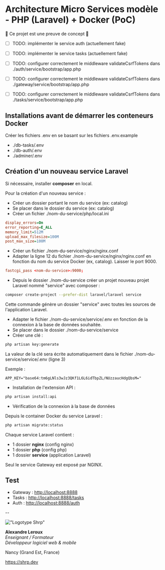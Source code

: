 # Architecture Micro Services modèle - PHP (Laravel) + Docker (PoC)

🚨 Ce projet est une preuve de concept 🚨

- [ ] TODO: implémenter le service auth (actuellement fake)

- [ ] TODO: implémenter le service tasks (actuellement fake)

- [ ] TODO: configurer correctement le middleware validateCsrfTokens dans ./auth/service/bootstrap/app.php

- [ ] TODO: configurer correctement le middleware validateCsrfTokens dans ./gateway/service/bootstrap/app.php

- [ ] TODO: configurer correctement le middleware validateCsrfTokens dans ./tasks/service/bootstrap/app.php

## Installations avant de démarrer les conteneurs Docker

Créer les fichiers .env en se basant sur les fichiers .env.example

- ./db-tasks/.env
- ./db-auth/.env
- ./adminer/.env

## Création d'un nouveau service Laravel

Si nécessaire, installer __composer__ en local.

Pour la création d'un nouveau service :

- Créer un dossier portant le nom du service (ex: catalog)
- Se placer dans le dossier du service (ex: catalog)
- Créer un fichier ./nom-du-service/php/local.ini

```ini
display_errors=On
error_reporting=E_ALL
memory_limit=512M
upload_max_filesize=100M
post_max_size=100M
```

- Créer un fichier ./nom-du-service/nginx/nginx.conf
- Adapter la ligne 12 du fichier ./nom-du-service/nginx/nginx.conf en fonction du nom du service Docker (ex, catalog). Laisser le port 9000.

```conf
fastcgi_pass <nom-du-service>:9000;
```

- Depuis le dossier ./nom-du-service créer un projet nouveau projet Laravel nommé "service" avec composer :

```sh
composer create-project --prefer-dist laravel/laravel service
```

Cette commande génère un dossier "service" avec toutes les sources de l'application Laravel.

- Adapter le fichier ./nom-du-service/service/.env en fonction de la connexion à la base de données souhaitée.
- Se placer dans le dossier ./nom-du-service/service
- Créer une clé :

```sh
php artisan key:generate
```

La valeur de la clé sera écrite automatiquement dans le fichier ./nom-du-service/service/.env (ligne 3)

Exemple :

```.env
APP_KEY="base64:tm6gLNls3wJz3QKf1L6L6idTbpZL/NUzzaucHdgQbsM="
```

- Installation de l'extension API :

```sh
php artisan install:api
```

- Vérification de la connexion à la base de données

Depuis le container Docker du service Laravel :

```sh
php artisan migrate:status
```

Chaque service Laravel contient :

- 1 dossier __nginx__ (config nginx)
- 1 dossier __php__ (config php)
- 1 dossier __service__ (application Laravel)

Seul le service Gateway est exposé par NGINX.

## Test

- Gateway : <http://localhost:8888>
- Tasks : <http://localhost:8888/tasks>
- Auth : <http://localhost:8888/auth>

--

!["Logotype Shrp"](https://sherpa.one/images/sherpa-logotype.png)

__Alexandre Leroux__  
_Enseignant / Formateur_  
_Développeur logiciel web & mobile_

Nancy (Grand Est, France)

<https://shrp.dev>
